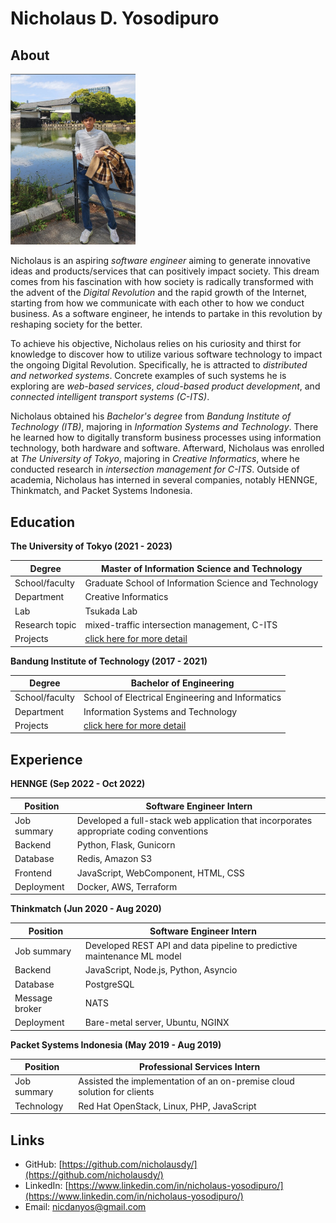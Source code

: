 # Nicholaus D. Yosodipuro
## About

<img src="./bio_image.png" width="200"> 

Nicholaus is an aspiring _software engineer_ aiming to generate innovative ideas and products/services that can positively impact society. This dream comes from his fascination with how society is radically transformed with the advent of the _Digital Revolution_ and the rapid growth of the Internet, starting from how we communicate with each other to how we conduct business. As a software engineer, he intends to partake in this revolution by reshaping society for the better. 


To achieve his objective, Nicholaus relies on his curiosity and thirst for knowledge to discover how to utilize various software technology to impact the ongoing Digital Revolution. Specifically, he is attracted to _distributed and networked systems_. Concrete examples of such systems he is exploring are _web-based services_, _cloud-based product development_, and _connected intelligent transport systems (C-ITS)_.   

Nicholaus obtained his _Bachelor's degree_ from _Bandung Institute of Technology (ITB)_, majoring in _Information Systems and Technology_. There he learned how to digitally transform business processes using information technology, both hardware and software. Afterward, Nicholaus was enrolled at _The University of Tokyo_, majoring in _Creative Informatics_, where he conducted research in _intersection management for C-ITS_. Outside of academia, Nicholaus has interned in several companies, notably HENNGE, Thinkmatch, and Packet Systems Indonesia.        

## Education
**The University of Tokyo (2021 - 2023)**
  
Degree          | Master of Information Science and Technology
-------------   | -------------
School/faculty  | Graduate School of Information Science and Technology
Department      | Creative Informatics
Lab             | Tsukada Lab
Research topic  | mixed-traffic intersection management, C-ITS
Projects        | [click here for more detail](./utokyo-projects.md)

**Bandung Institute of Technology (2017 - 2021)**

Degree          | Bachelor of Engineering
-------------   | -------------
School/faculty  | School of Electrical Engineering and Informatics
Department      | Information Systems and Technology
Projects        | [click here for more detail]()


## Experience
**HENNGE (Sep 2022 - Oct 2022)**

Position          | Software Engineer Intern
------------      | ------------
Job summary       | Developed a full-stack web application that incorporates appropriate coding conventions
Backend           | Python, Flask, Gunicorn
Database          | Redis, Amazon S3
Frontend          | JavaScript, WebComponent, HTML, CSS
Deployment        | Docker, AWS, Terraform

**Thinkmatch (Jun 2020 - Aug 2020)**

Position          | Software Engineer Intern
------------      | ------------
Job summary       | Developed REST API and data pipeline to predictive maintenance ML model
Backend           | JavaScript, Node.js, Python, Asyncio
Database          | PostgreSQL
Message broker    | NATS
Deployment        | Bare-metal server, Ubuntu, NGINX

**Packet Systems Indonesia (May 2019 - Aug 2019)**

Position          | Professional Services Intern
-------------     | -------------
Job summary       | Assisted the implementation of an on-premise cloud solution for clients
Technology        | Red Hat OpenStack, Linux, PHP, JavaScript

## Links
- GitHub: [https://github.com/nicholausdy/](https://github.com/nicholausdy/)
- LinkedIn: [https://www.linkedin.com/in/nicholaus-yosodipuro/](https://www.linkedin.com/in/nicholaus-yosodipuro/)
- Email: [nicdanyos@gmail.com](nicdanyos@gmail.com)


